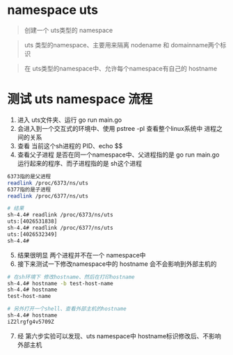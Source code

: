 
# namespace uts

> 创建一个 uts类型的 namespace

> uts 类型的namespace、主要用来隔离 nodename 和 domainname两个标识

> 在 uts类型的namespace中、允许每个namespace有自己的 hostname

# 测试 uts namespace 流程

1. 进入 uts文件夹、运行 go run main.go
2. 会进入到一个交互式的环境中、使用 pstree -pl 查看整个linux系统中 进程之间的关系
3. 查看 当前这个sh进程的 PID、echo $$
4. 查看父子进程 是否在同一个namespace中、父进程指的是 go run main.go 运行起来的程序、而子进程指的是 sh这个进程
```bash
6373指的是父进程
readlink /proc/6373/ns/uts
6377指的是子进程
readlink /proc/6377/ns/uts

# 结果
sh-4.4# readlink /proc/6373/ns/uts
uts:[4026531838]
sh-4.4# readlink /proc/6377/ns/uts
uts:[4026532349]
sh-4.4# 
```

5. 结果很明显 两个进程并不在一个 namespace中
6. 接下来测试一下修改namespace中的 hostname 会不会影响到外部主机的
```sh
# 在sh环境下 修改hostname、然后在打印hostname
sh-4.4# hostname -b test-host-name
sh-4.4# hostname
test-host-name

# 另外打开一个shell、查看外部主机的hostname
sh-4.4# hostname
iZ2lrgfg4v5709Z
```
7. 经 第六步实验可以发现、uts namespace中 hostname标识修改后、不影响外部主机

